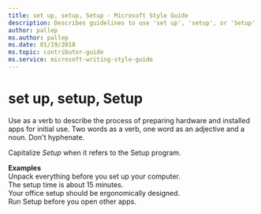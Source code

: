 ```yaml
---
title: set up, setup, Setup - Microsoft Style Guide
description: Describes guidelines to use 'set up', 'setup', or 'Setup' in Microsoft documents, and provides examples.
author: pallep
ms.author: pallep
ms.date: 01/19/2018
ms.topic: contributor-guide
ms.service: microsoft-writing-style-guide
---
```


# set up, setup, Setup

Use as a verb to describe the process of preparing hardware and installed apps for initial use. Two words as a verb, one word as an adjective and a noun. Don't hyphenate.

Capitalize *Setup* when it refers to the Setup program. 

**Examples**  
Unpack everything before you set up your computer.  
The setup time is about 15 minutes.  
Your office setup should be ergonomically designed.  
Run Setup before you open other apps. 
